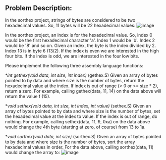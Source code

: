 Problem Description:
---
In the sorthex project, strings of bytes are considered to be two hexadecimal values. So, 11 bytes will be 22 hexadecimal values:
![image](https://github.com/auto-noah/ARM64ASSEMBLY320/assets/151595012/a0d76b0c-498b-411b-b471-4828872ffd7e)

In the sorthex project, an index is for the hexadecimal value. So, index 0 would be the first hexadecimal character 'a'. Index 1 would be 'b'. Index 2 would be '8' and so on. Given an index, the byte is the index divided by 2. Index 13 is in byte 6 (13/2). If the index is even we are interested in the high four bits. If the index is odd, we are interested in the four low bits.

Please implement the following three assembly language functions:

**int gethex(void *data, int size, int index)**
(gethex.S) Given an array of bytes pointed to by data and where size is the number of bytes, return the hexadecimal value at the index. If index is out of range (< 0 or >= size * 2), return a zero. For example, calling gethex(data, 11, 14) on the data above will return the value f (15).

**void sethex(void *data, int size, int index, int value)**
(sethex.S) Given an array of bytes pointed to by data and where size is the number of bytes, set the hexadecimal value at the index to value. If the index is out of range, do nothing. For example, calling sethex(data, 11, 9, 0xa) on the data above would change the 4th byte (starting at zero, of course) from 13 to 1a.

**void sorthex(void *data, int size)**
(sorthex.S) Given an array of bytes pointed to by data and where size is the number of bytes, sort the array hexadecimal values in order. For the data above, calling sorthex(data, 11) would change the array to:
![image](https://github.com/auto-noah/ARM64ASSEMBLY320/assets/151595012/a2786ec9-8323-4df6-97db-ae66be28fd67)

